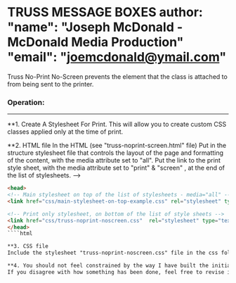TRUSS MESSAGE BOXES 
author: 
        "name": "Joseph McDonald - McDonald Media Production"
        "email": "joemcdonald@ymail.com"
=======
Truss No-Print No-Screen prevents the element that the class is attached to from being sent to the printer. 

### Operation:
------
**1. Create A Stylesheet For Print.
This will allow you to create custom CSS classes applied only at the time of print.

**2. HTML file
In the HTML <head> (see "truss-noprint-screen.html" file)
Put in the structure stylesheet file that controls the layout of the page and formatting of the content, with the media attribute set to "all".
Put the link to the print style sheet, with the media attribute set to "print" & "screen" , at the end of the list of stylesheets. 
-->	 

```html
<head>
<!-- Main stylesheet on top of the list of stylesheets - media="all" -->   
<link href="css/main-stylesheet-on-top-example.css" rel="stylesheet" type="text/css" media="all" >

<!-- Print only stylesheet, on bottom of the list of style sheets --> 
<link href="css/truss-noprint-noscreen.css"  rel="stylesheet" type="text/css" media="screen, print">
</head>
````html

**3. CSS file
Include the stylesheet "truss-noprint-noscreen.css" file in the css folder. 

**4. You should not feel constrained by the way I have built the initial code. 
If you disagree with how something has been done, feel free to revise it for the needs of your particular site.
````
````